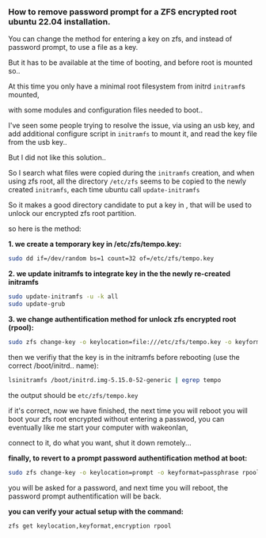 ### How to remove password prompt for a ZFS encrypted root ubuntu 22.04 installation.

You can change the method for entering a key on zfs, and instead of password prompt, to use a file as a key.

But it has to be available at the time of booting, and before root is mounted so..

At this time you only have a minimal root filesystem from initrd `initramf`s mounted,

with some modules and configuration files needed to boot..

I've seen some people trying to resolve the issue, via using an usb key, and add additional configure script in `initramfs` to mount it, and read the key file from the usb key..

But I did not like this solution..

So I search what files were copied during the `initramfs` creation, and when using zfs root, all the directory `/etc/zfs` seems to be copied to the newly created `initramfs`, each time ubuntu call `update-initramfs`

So it makes a good directory candidate to put a key in , that will be used to unlock our encrypted zfs root partition.



so here is the method:

**1. we create a temporary key in /etc/zfs/tempo.key:**

```bash
sudo dd if=/dev/random bs=1 count=32 of=/etc/zfs/tempo.key
```



**2. we update initramfs to integrate key in the the newly re-created initramfs**

```bash
sudo update-initramfs -u -k all
sudo update-grub
```



**3. we change authentification method for unlock zfs encrypted root (rpool):**

```bash
sudo zfs change-key -o keylocation=file:///etc/zfs/tempo.key -o keyformat=raw rpool
```



then we verifiy that the key is in the initramfs before rebooting (use the correct /boot/initrd.. name):

```bash
lsinitramfs /boot/initrd.img-5.15.0-52-generic | egrep tempo
```

the output should be `etc/zfs/tempo.key`

if it's correct, now we have finished, the next time you will reboot you will boot your zfs root encrypted without entering a passwod, you can eventually like me start your computer with wakeonlan,

connect to it, do what you want, shut it down remotely...



**finally, to revert to a prompt password authentification method at boot:**

```bash
sudo zfs change-key -o keylocation=prompt -o keyformat=passphrase rpool
```

you will be asked for a password, and next time you will reboot, the password prompt authentification will be back.

**you can verify your actual setup with the command:**

```bash
zfs get keylocation,keyformat,encryption rpool
```

